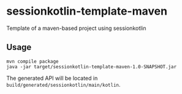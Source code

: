 # sessionkotlin-template-maven

Template of a maven-based project using sessionkotlin

## Usage

```shell
mvn compile package
java -jar target/sessionkotlin-template-maven-1.0-SNAPSHOT.jar
```

The generated API will be located in `build/generated/sessionkotlin/main/kotlin`.

